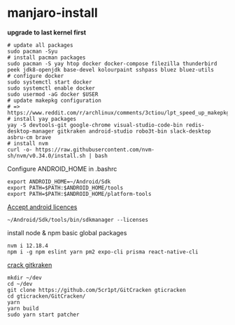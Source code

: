 # manjaro-install

**upgrade to last kernel first**

```console
# update all packages
sudo pacman -Syu
# install pacman packages
sudo pacman -S yay htop docker docker-compose filezilla thunderbird peek jdk8-openjdk base-devel kolourpaint sshpass bluez bluez-utils
# configure docker
sudo systemctl start docker
sudo systemctl enable docker
sudo usermod -aG docker $USER
# update makepkg configuration
# => https://www.reddit.com/r/archlinux/comments/3ctiou/lpt_speed_up_makepkg_by_skippingparallelizing/
# install yay packages
yay -S devtools-git google-chrome visual-studio-code-bin redis-desktop-manager gitkraken android-studio robo3t-bin slack-desktop asbru-cm brave
# install nvm
curl -o- https://raw.githubusercontent.com/nvm-sh/nvm/v0.34.0/install.sh | bash
```

Configure ANDROID_HOME in .bashrc
```
export ANDROID_HOME=~/Android/Sdk
export PATH=$PATH:$ANDROID_HOME/tools
export PATH=$PATH:$ANDROID_HOME/platform-tools
```
[Accept android licences](https://stackoverflow.com/questions/39760172/you-have-not-accepted-the-license-agreements-of-the-following-sdk-components)
```console
~/Android/Sdk/tools/bin/sdkmanager --licenses
```
install node & npm basic global packages
```console
nvm i 12.18.4
npm i -g npm eslint yarn pm2 expo-cli prisma react-native-cli

```
[crack gitkraken](https://github.com/5cr1pt/GitCracken)
```console
mkdir ~/dev
cd ~/dev
git clone https://github.com/5cr1pt/GitCracken gticracken
cd gticracken/GitCracken/
yarn
yarn build
sudo yarn start patcher
```
```
